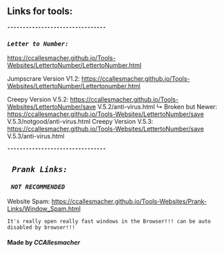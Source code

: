 ## Links for tools: 
***`--------------------------------`***
### ***`Letter to Number:`***
https://ccallesmacher.github.io/Tools-Websites/LettertoNumber/LettertoNumber.html

Jumpscrare Version V1.2: https://ccallesmacher.github.io/Tools-Websites/LettertoNumber/Lettertonumber.html

Creepy Version V.5.2: https://ccallesmacher.github.io/Tools-Websites/LettertoNumber/save V.5.2/anti-virus.html
   ↳ Broken but Newer: https://ccallesmacher.github.io/Tools-Websites/LettertoNumber/save V.5.3/notgood/anti-virus.html
Creepy Version V.5.3: https://ccallesmacher.github.io/Tools-Websites/LettertoNumber/save V.5.3/anti-virus.html

***`--------------------------------`***
## ***` Prank Links:`***

### ***` NOT RECOMMENDED`***

Website Spam: https://ccallesmacher.github.io/Tools-Websites/Prank-Links/Window_Spam.html

`It's really open really fast windows in the Browser!!! can be auto disabled by browser!!!`




#### Made by _CCAllesmacher_
